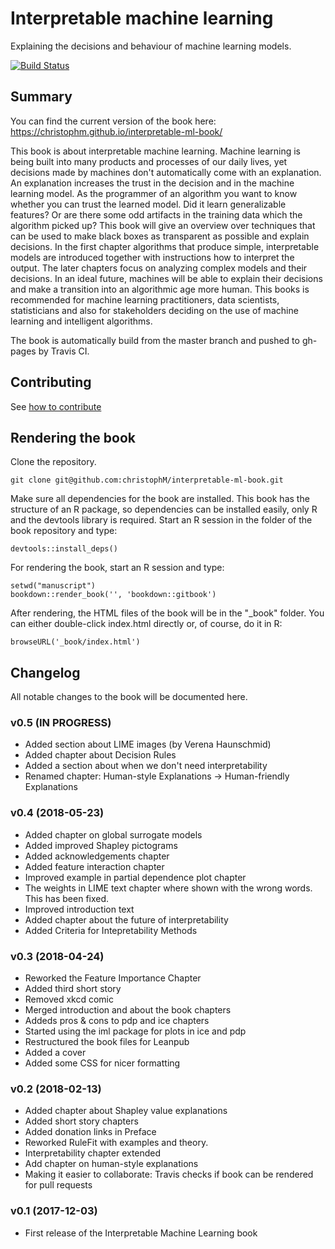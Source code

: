 # Interpretable machine learning

Explaining the decisions and behaviour of machine learning models.

[![Build Status](https://travis-ci.org/christophM/interpretable-ml-book.svg?branch=master)](https://travis-ci.org/christophM/interpretable-ml-book)

## Summary
You can find the current version of the book here: https://christophm.github.io/interpretable-ml-book/

This book is about interpretable machine learning. Machine learning is being built into many products and processes of our daily lives, yet decisions made by machines don't automatically come with an explanation. An explanation increases the trust in the decision and in the machine learning model. As the programmer of an algorithm you want to know whether you can trust the learned model. Did it learn generalizable features? Or are there some odd artifacts in the training data which the algorithm picked up? This book will give an overview over techniques that can be used to make black boxes as transparent as possible and explain decisions. In the first chapter algorithms that produce simple, interpretable models are introduced together with instructions how to interpret the output. The later chapters focus on analyzing complex models and their decisions.
In an ideal future, machines will be able to explain their decisions and make a transition into an algorithmic age more human. This books is recommended for machine learning practitioners, data scientists, statisticians and also for stakeholders deciding on the use of machine learning and intelligent algorithms.


The book is automatically build from the master branch and pushed to gh-pages by Travis CI.

## Contributing

See [how to contribute](CONTRIBUTING.md)

## Rendering the book
Clone the repository.
```{shell}
git clone git@github.com:christophM/interpretable-ml-book.git
```
Make sure all dependencies for the book are installed. This book has the structure of an R package, so dependencies can be installed easily, only R and the devtools library is required.
Start an R session in the folder of the book repository and type:
```{r}
devtools::install_deps()
```

For rendering the book, start an R session and type:
```{r}
setwd("manuscript")
bookdown::render_book('', 'bookdown::gitbook')
```

After rendering, the HTML files of the  book will be in the "_book" folder. You can either double-click index.html directly or, of course, do it in R:
```{r}
browseURL('_book/index.html')
```



## Changelog
All notable changes to the book will be documented here.

### v0.5 (IN PROGRESS)
- Added section about LIME images (by Verena Haunschmid)
- Added chapter about Decision Rules
- Added a section about when we don't need interpretability
- Renamed chapter: Human-style Explanations -> Human-friendly Explanations



### v0.4 (2018-05-23)
- Added chapter on global surrogate models
- Added improved Shapley pictograms
- Added acknowledgements chapter
- Added feature interaction chapter
- Improved example in partial dependence plot chapter
- The weights in LIME text chapter where shown with the wrong words. This has been fixed.
- Improved introduction text
- Added chapter about the future of interpretability
- Added Criteria for Intepretability Methods

### v0.3 (2018-04-24)
- Reworked the Feature Importance Chapter
- Added third short story
- Removed xkcd comic
- Merged introduction and about the book chapters
- Addeds pros & cons to pdp and ice chapters
- Started using the iml package for plots in ice and pdp
- Restructured the book files for Leanpub
- Added a cover
- Added some CSS for nicer formatting

### v0.2 (2018-02-13)
- Added chapter about Shapley value explanations
- Added short story chapters
- Added donation links in Preface
- Reworked RuleFit with examples and theory.
- Interpretability chapter extended
- Add chapter on human-style explanations
- Making it easier to collaborate: Travis checks if book can be rendered for pull requests

### v0.1 (2017-12-03)
- First release of the Interpretable Machine Learning book
